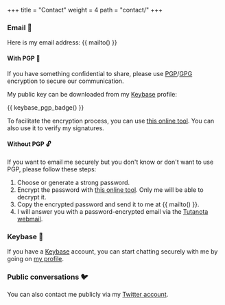 +++
title = "Contact"
weight = 4
path = "contact/"
+++
### Email :incoming_envelope:

Here is my email address: {{ mailto() }}

#### With PGP :closed_lock_with_key:

If you have something confidential to share, please use [PGP][pgp]/[GPG][gpg]
encryption to secure our communication.

My public key can be downloaded from my [Keybase][keybase] profile:

{{ keybase_pgp_badge() }}

To facilitate the encryption process, you can use [this online
tool][keybase-encrypt-tool]. You can also use it to verify my signatures.

#### Without PGP :unlock:

If you want to email me securely but you don't know or don't want to use PGP,
please follow these steps:

1. Choose or generate a strong password.
2. Encrypt the password with [this online tool][keybase-encrypt-tool]. Only me
   will be able to decrypt it.
3. Copy the encrypted password and send it to me at {{ mailto() }}.
4. I will answer you with a password-encrypted email via the [Tutanota
   webmail][tutanota].

### Keybase :key:

If you have a [Keybase][keybase] account, you can start chatting securely with
me by going on [my profile][my-keybase-profile].

### Public conversations :bird:

You can also contact me publicly via my [Twitter account][my-twitter].

 [gpg]: https://gnupg.org/
 [keybase]: https://keybase.io/
 [keybase-encrypt-tool]: https://keybase.io/encrypt#skyplabs
 [my-keybase-profile]: https://keybase.io/skyplabs
 [my-twitter]: https://twitter.com/SkypLabs
 [pgp]: https://en.wikipedia.org/wiki/Pretty_Good_Privacy
 [tutanota]: https://www.tutanota.com/
